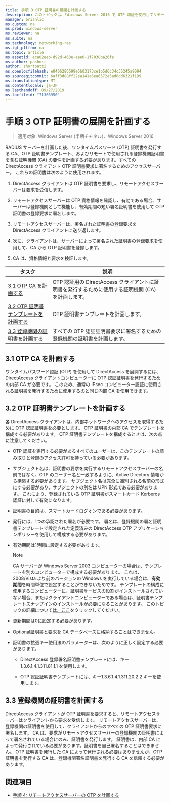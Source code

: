 ```yaml
---
title: 手順 3 OTP 証明書の展開を計画する
description: このトピックは、「Windows Server 2016 で OTP 認証を使用してリモートアクセスを展開する」の一部です。
manager: brianlic
ms.custom: na
ms.prod: windows-server
ms.reviewer: na
ms.suite: na
ms.technology: networking-ras
ms.tgt_pltfrm: na
ms.topic: article
ms.assetid: eca02eeb-d92d-463e-aae0-1f7038ba26fe
ms.author: pashort
author: shortpatti
ms.openlocfilehash: e8406286599e5b03173ce1b5d6c34c35245a9094
ms.sourcegitcommit: 6aff3d88ff22ea141a6ea6572a5ad8dd6321f199
ms.translationtype: MT
ms.contentlocale: ja-JP
ms.lasthandoff: 09/27/2019
ms.locfileid: "71366950"
---
```

# <a name="step-3-plan-otp-certificate-deployment"></a>手順 3 OTP 証明書の展開を計画する

>適用対象: Windows Server (半期チャネル)、Windows Server 2016

RADIUS サーバーを計画した後、ワンタイムパスワード (OTP) 証明書を発行する CA、OTP 証明書テンプレート、およびリモートで使用される登録機関証明書を含む証明機関 (CA) の要件を計画する必要があります。すべての DirectAccess クライアント OTP 証明書要求に署名するためのアクセスサーバー。 これらの証明書は次のように使用されます。  
  
1.  DirectAccess クライアントは OTP 証明書を要求し、リモートアクセスサーバーは要求を受信します。  
  
2.  リモートアクセスサーバーは OTP 資格情報を確認し、有効である場合、サーバーは登録機関として機能し、有効期間の短い署名証明書を使用して OTP 証明書の登録要求に署名します。  
  
3.  リモートアクセスサーバーは、署名された証明書の登録要求を DirectAccess クライアントに送り返します。  
  
4.  次に、クライアントは、サーバーによって署名された証明書の登録要求を使用して、CA から OTP 証明書を登録します。  
  
5.  CA は、資格情報と要求を検証します。  
  
|タスク|説明|  
|----|--------|  
|[3.1 OTP CA を計画する](#bkmk_3_1_CA)|OTP 認証用の DirectAccess クライアントに証明書を発行するために使用する証明機関 (CA) を計画します。|  
|[3.2 OTP 証明書テンプレートを計画する](#bkmk_3_2_OTP_Cert)|OTP 証明書テンプレートを計画します。|
|[3.3 登録機関の証明書を計画する](#bkmk_33RACert)|すべての OTP 認証証明書要求に署名するための登録機関の証明書を計画します。|

## <a name="bkmk_3_1_CA"></a>3.1 OTP CA を計画する  
ワンタイムパスワード認証 (OTP) を使用して DirectAccess を展開するには、DirectAccess クライアントコンピューターに OTP 認証証明書を発行するための内部 CA が必要です。 このため、通常の IPsec コンピューター認証に使用される証明書を発行するために使用するのと同じ内部 CA を使用できます。  
  
## <a name="bkmk_3_2_OTP_Cert"></a>3.2 OTP 証明書テンプレートを計画する  
各 DirectAccess クライアントは、内部ネットワークへのアクセスを取得するために OTP 認証証明書を必要とします。 OTP 証明書の内部 CA でテンプレートを構成する必要があります。 OTP 証明書テンプレートを構成するときは、次の点に注意してください。  
  
-   OTP 認証を実行する必要があるすべてのユーザーは、このテンプレートの読み取りと登録のアクセス許可を持っている必要があります。  
  
-   サブジェクト名は、証明書の要求を実行するリモートアクセスサーバーの名前ではなく、OTP のユーザー名と一致するように、Active Directory 情報から構築する必要があります。 サブジェクト名は完全に識別される名前の形式にする必要があり、サブジェクトの別名は UPN 形式である必要があります。 これにより、登録されている OTP 証明書がスマートカード Kerberos 認証に対して有効になります。  
  
-   証明書の目的は、スマートカードログオンである必要があります。  
  
-   発行には、1つの承認された署名が必要です。 署名は、登録機関の署名証明書テンプレートで設定された定義済みの DirectAccess OTP アプリケーションポリシーを使用して構成する必要があります。  
  
-   有効期間は1時間に設定する必要があります。  
  
    > [!NOTE]  
    > CA サーバーが Windows Server 2003 コンピューターの場合は、テンプレートを別のコンピューターで構成する必要があります。 これは、2008/Vista より前のバージョンの Windows を実行している場合は、**有効期間**を時間単位で設定することができないためです。 テンプレートの構成に使用するコンピューターに、証明書サービスの役割がインストールされていない場合、またはクライアントコンピューターである場合は、証明書テンプレートスナップインのインストールが必要になることがあります。 このトピックの詳細について[は、ここ](https://technet.microsoft.com/library/cc732445.aspx)をクリックしてください。  
  
-   更新期間は0に設定する必要があります。  
  
-   Optional証明書と要求を CA データベースに格納することはできません。  
  
-   証明書の拡張キー使用法のパラメーターは、次のように正しく設定する必要があります。  
  
    -   DirectAccess 登録署名証明書テンプレートには、キー1.3.6.1.4.1.311.81.1.1 を使用します。  
  
    -   OTP 認証証明書テンプレートには、キー1.3.6.1.4.1.311.20.2.2 キーを使用します。  
  
## <a name="bkmk_33RACert"></a>3.3 登録機関の証明書を計画する  
DirectAccess クライアントが OTP 証明書を要求すると、リモートアクセスサーバーはクライアントから要求を受信します。 リモートアクセスサーバーは、登録機関の証明書を使用して、クライアントからのすべての OTP 証明書要求に署名します。 CA は、要求がリモートアクセスサーバーの登録機関の証明書によって署名されている場合にのみ、証明書を発行します。 証明書は、内部 CA によって発行されている必要があります。証明書を自己署名することはできません。 OTP 証明書を発行した CA によって発行される必要はありませんが、OTP 証明書を発行する CA は、登録機関署名証明書を発行する CA を信頼する必要があります。  
  
## <a name="BKMK_Links"></a>関連項目  
  
-   [手順 4: リモートアクセスサーバーの OTP を計画する](Step-4-Plan-for-OTP-on-the-Remote-Access-Server.md)  
  


